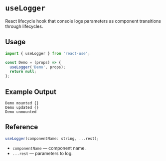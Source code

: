 # `useLogger`

React lifecycle hook that console logs parameters as component transitions through lifecycles.

## Usage

```jsx
import { useLogger } from 'react-use';

const Demo = (props) => {
  useLogger('Demo', props);
  return null;
};
```

## Example Output

```
Demo mounted {}
Demo updated {}
Demo unmounted
```

## Reference

<!-- eslint-skip -->

```js
useLogger(componentName: string, ...rest);
```

- `componentName` &mdash; component name.
- `...rest` &mdash; parameters to log.
